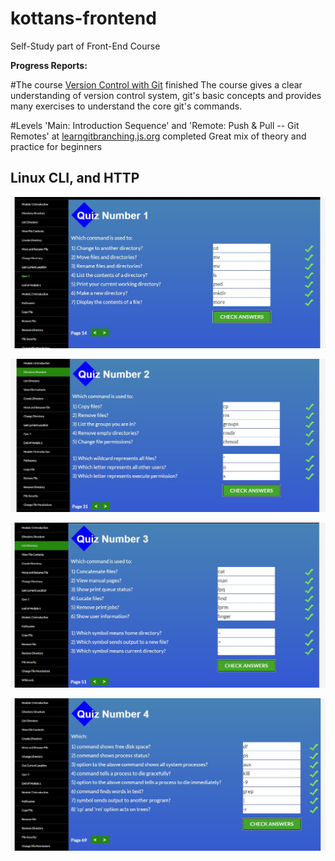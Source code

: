 # kottans-frontend
 Self-Study part of Front-End Course
 
**Progress Reports:**

#The course [Version Control with Git](https://www.udacity.com/course/version-control-with-git--ud123) finished
The course gives a clear understanding of version control system, git's basic concepts and provides many exercises to understand the core git's commands.

#Levels 'Main: Introduction Sequence' and 'Remote: Push & Pull -- Git Remotes' at [learngitbranching.js.org](https://learngitbranching.js.org/) completed
Great mix of theory and practice for beginners

## Linux CLI, and HTTP

![Module_1](task_linux_cli/screenshot1.JPG)

![Module_2](task_linux_cli/screenshot2.JPG)

![Module_3](task_linux_cli/screenshot3.JPG)

![Module_4](task_linux_cli/screenshot4.JPG)
